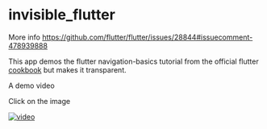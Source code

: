 # invisible_flutter

More info https://github.com/flutter/flutter/issues/28844#issuecomment-478939888

This app demos the flutter navigation-basics tutorial from the official flutter [cookbook](https://flutter.dev/docs/cookbook/navigation/navigation-basics) but makes it transparent.

A demo video

Click on the image


[![video](https://res.cloudinary.com/rootworld/video/upload/v1563699329/Demoflutter.png)](https://res.cloudinary.com/rootworld/video/upload/v1563699329/Demoflutter.mp4)
